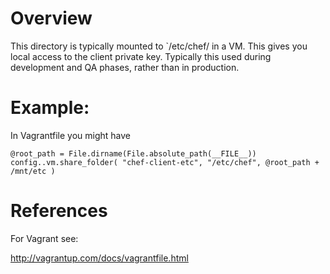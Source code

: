 Overview
========

This directory is typically mounted to `/etc/chef/ in a VM.
This gives you local access to the client private key.
Typically this used during development and QA phases, rather than in
production.

Example:
========
In Vagrantfile you might have

    @root_path = File.dirname(File.absolute_path(__FILE__))
    config..vm.share_folder( "chef-client-etc", "/etc/chef", @root_path + /mnt/etc )


References
==========
For Vagrant see:

http://vagrantup.com/docs/vagrantfile.html


